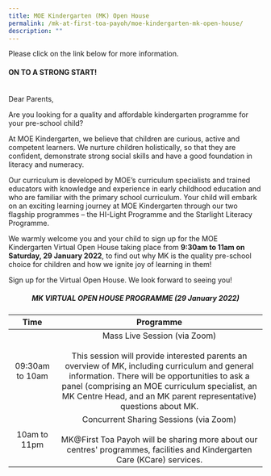 ```yaml
---
title: MOE Kindergarten (MK) Open House
permalink: /mk-at-first-toa-payoh/moe-kindergarten-mk-open-house/
description: ""
---
```

Please click on the link below for more information.  

  

#### ON TO A STRONG START!
<br>
Dear Parents,

Are you looking for a quality and affordable kindergarten programme for your pre-school child?

At MOE Kindergarten, we believe that children are curious, active and competent learners. We nurture children holistically, so that they are confident, demonstrate strong social skills and have a good foundation in literacy and numeracy.

Our curriculum is developed by MOE’s curriculum specialists and trained educators with knowledge and experience in early childhood education and who are familiar with the primary school curriculum. Your child will embark on an exciting learning journey at MOE Kindergarten through our two flagship programmes – the HI-Light Programme and the Starlight Literacy Programme.

We warmly welcome you and your child to sign up for the MOE Kindergarten Virtual Open House taking place from **9:30am to 11am on Saturday, 29 January 2022**, to find out why MK is the quality pre-school choice for children and how we ignite joy of learning in them!

  

Sign up for the Virtual Open House. We look forward to seeing you!    

<h5 align="center">MK VIRTUAL OPEN HOUSE PROGRAMME (29 January 2022)</h5>

| Time | Programme |
|:---:|:---:|
| 09:30am to 10am | Mass Live Session (via Zoom)<br><br>This session will provide interested parents an overview of MK, including curriculum and general information. There will be opportunities to ask a panel (comprising an MOE curriculum specialist, an MK Centre Head, and an MK parent representative) questions about MK. |
| 10am to 11pm | Concurrent Sharing Sessions (via Zoom)<br><br>MK@First Toa Payoh will be sharing more about our centres' programmes, facilities and Kindergarten Care (KCare) services. |